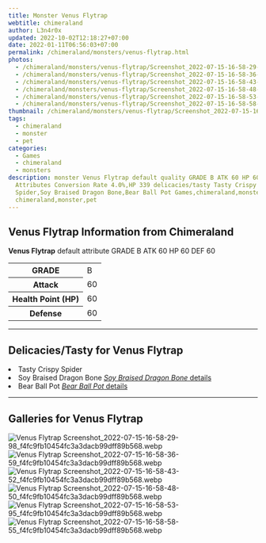 ```yaml
---
title: Monster Venus Flytrap
webtitle: chimeraland
author: L3n4r0x
updated: 2022-10-02T12:18:27+07:00
date: 2022-01-11T06:56:03+07:00
permalink: /chimeraland/monsters/venus-flytrap.html
photos:
  - /chimeraland/monsters/venus-flytrap/Screenshot_2022-07-15-16-58-29-98_f4fc9fb10454fc3a3dacb99dff89b568.webp
  - /chimeraland/monsters/venus-flytrap/Screenshot_2022-07-15-16-58-36-59_f4fc9fb10454fc3a3dacb99dff89b568.webp
  - /chimeraland/monsters/venus-flytrap/Screenshot_2022-07-15-16-58-43-52_f4fc9fb10454fc3a3dacb99dff89b568.webp
  - /chimeraland/monsters/venus-flytrap/Screenshot_2022-07-15-16-58-48-50_f4fc9fb10454fc3a3dacb99dff89b568.webp
  - /chimeraland/monsters/venus-flytrap/Screenshot_2022-07-15-16-58-53-95_f4fc9fb10454fc3a3dacb99dff89b568.webp
  - /chimeraland/monsters/venus-flytrap/Screenshot_2022-07-15-16-58-58-55_f4fc9fb10454fc3a3dacb99dff89b568.webp
thumbnail: /chimeraland/monsters/venus-flytrap/Screenshot_2022-07-15-16-58-29-98_f4fc9fb10454fc3a3dacb99dff89b568.webp
tags:
  - chimeraland
  - monster
  - pet
categories:
  - Games
  - chimeraland
  - monsters
description: monster Venus Flytrap default quality GRADE B ATK 60 HP 60 DEF 60
  Attributes Conversion Rate 4.0%,HP 339 delicacies/tasty Tasty Crispy
  Spider,Soy Braised Dragon Bone,Bear Ball Pot Games,chimeraland,monsters
  chimeraland,monster,pet
---
```


<section id="bootstrap-wrapper"><link rel="stylesheet" href="https://rawcdn.githack.com/dimaslanjaka/Web-Manajemen/0c3b5aa1813bd4abcd2c11bf3e37928b15c28664/css/bootstrap-5-3-0-alpha3-wrapper.css"/><h2 id="attribute">Venus Flytrap Information from Chimeraland</h2><p><b>Venus Flytrap</b> default attribute GRADE B ATK 60 HP 60 DEF 60<table><tr><th>GRADE</th><td>B</td></tr><tr><th>Attack</th><td>60</td></tr><tr><th>Health Point (HP)</th><td>60</td></tr><tr><th>Defense</th><td>60</td></tr></table></p><hr/><h2 id="delicacies">Delicacies/Tasty for Venus Flytrap</h2><div class="bg-dark text-light"><li class="d-flex justify-content-between bg-dark text-light">Tasty Crispy Spider </li><li class="d-flex justify-content-between bg-dark text-light">Soy Braised Dragon Bone <a href="/chimeraland/recipes/soy-braised-dragon-bone.html" title="Click here to view recipe Soy Braised Dragon Bone details"><i>Soy Braised Dragon Bone</i> details</a></li><li class="d-flex justify-content-between bg-dark text-light">Bear Ball Pot <a href="/chimeraland/recipes/bear-ball-pot.html" title="Click here to view recipe Bear Ball Pot details"><i>Bear Ball Pot</i> details</a></li></div><hr/><div id="gallery"><h2>Galleries for Venus Flytrap</h2><div class="row"><div class="col-lg-6 col-12"><img src="/chimeraland/monsters/venus-flytrap/Screenshot_2022-07-15-16-58-29-98_f4fc9fb10454fc3a3dacb99dff89b568.webp" alt="Venus Flytrap Screenshot_2022-07-15-16-58-29-98_f4fc9fb10454fc3a3dacb99dff89b568.webp"/></div><div class="col-lg-6 col-12"><img src="/chimeraland/monsters/venus-flytrap/Screenshot_2022-07-15-16-58-36-59_f4fc9fb10454fc3a3dacb99dff89b568.webp" alt="Venus Flytrap Screenshot_2022-07-15-16-58-36-59_f4fc9fb10454fc3a3dacb99dff89b568.webp"/></div><div class="col-lg-6 col-12"><img src="/chimeraland/monsters/venus-flytrap/Screenshot_2022-07-15-16-58-43-52_f4fc9fb10454fc3a3dacb99dff89b568.webp" alt="Venus Flytrap Screenshot_2022-07-15-16-58-43-52_f4fc9fb10454fc3a3dacb99dff89b568.webp"/></div><div class="col-lg-6 col-12"><img src="/chimeraland/monsters/venus-flytrap/Screenshot_2022-07-15-16-58-48-50_f4fc9fb10454fc3a3dacb99dff89b568.webp" alt="Venus Flytrap Screenshot_2022-07-15-16-58-48-50_f4fc9fb10454fc3a3dacb99dff89b568.webp"/></div><div class="col-lg-6 col-12"><img src="/chimeraland/monsters/venus-flytrap/Screenshot_2022-07-15-16-58-53-95_f4fc9fb10454fc3a3dacb99dff89b568.webp" alt="Venus Flytrap Screenshot_2022-07-15-16-58-53-95_f4fc9fb10454fc3a3dacb99dff89b568.webp"/></div><div class="col-lg-6 col-12"><img src="/chimeraland/monsters/venus-flytrap/Screenshot_2022-07-15-16-58-58-55_f4fc9fb10454fc3a3dacb99dff89b568.webp" alt="Venus Flytrap Screenshot_2022-07-15-16-58-58-55_f4fc9fb10454fc3a3dacb99dff89b568.webp"/></div></div></div></section>